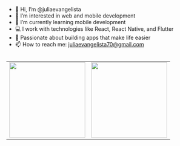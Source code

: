 - 👋 Hi, I’m @juliaevangelista
- 👀 I’m interested in web and mobile development
- 🌱 I’m currently learning mobile development
- 💻 I work with technologies like React, React Native, and Flutter  
- 🚀 Passionate about building apps that make life easier  
- 📫 How to reach me: juliaevangelista70@gmail.com  


<!---
juliaevangelista/juliaevangelista is a ✨ special ✨ repository because its `README.md` (this file) appears on your GitHub profile.
You can click the Preview link to take a look at your changes.
--->
<table align="left">
  <row>
    <td>
     <!-- Card -->
      <img height='200' src='https://github-readme-stats.vercel.app/api/top-langs/?username=juliaevangelista&layout=compact&theme=react'>
    </td>
    <td>
      <img height='200' src='https://github-readme-stats.vercel.app/api?username=juliaevangelista&show_icons=true&theme=react'>
    </td>
  </row>
</table> 
